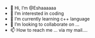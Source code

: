 - 👋 Hi, I’m @Eshaaaaaa
- 👀 I’m interested in coding
- 🌱 I’m currently learning c++ language
- 💞️ I’m looking to collaborate on ...
- 📫 How to reach me ... via my mail....

<!---
Eshaaaaaa/Eshaaaaaa is a ✨ special ✨ repository because its `README.md` (this file) appears on your GitHub profile.
You can click the Preview link to take a look at your changes.
--->
